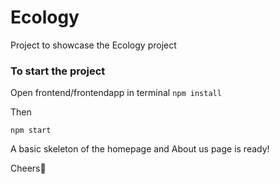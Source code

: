 # Ecology
Project to showcase the Ecology project

### To start the project 
Open frontend/frontendapp in terminal
`npm install`

Then 

`npm start`

A basic skeleton of the homepage and About us page is ready!

Cheers🤘
